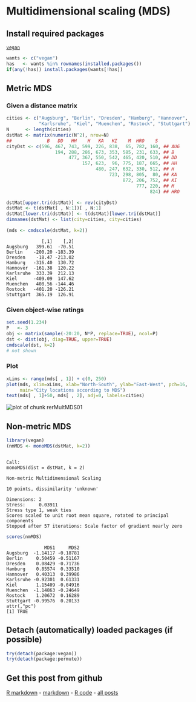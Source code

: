 Multidimensional scaling (MDS)
=========================

Install required packages
-------------------------

[`vegan`](http://cran.r-project.org/package=vegan)


```r
wants <- c("vegan")
has   <- wants %in% rownames(installed.packages())
if(any(!has)) install.packages(wants[!has])
```


Metric MDS
-------------------------

### Given a distance matrix


```r
cities <- c("Augsburg", "Berlin", "Dresden", "Hamburg", "Hannover",
            "Karlsruhe", "Kiel", "Muenchen", "Rostock", "Stuttgart")
N      <- length(cities)
dstMat <- matrix(numeric(N^2), nrow=N)
##             B   DD   HH    H   KA   KI    M  HRO    S
cityDst <- c(596, 467, 743, 599, 226, 838,  65, 782, 160, ## AUG
                  194, 288, 286, 673, 353, 585, 231, 633, ## B
                       477, 367, 550, 542, 465, 420, 510, ## DD
                            157, 623,  96, 775, 187, 665, ## HH
                                 480, 247, 632, 330, 512, ## H
                                      723, 298, 805,  80, ## KA
                                           872, 206, 752, ## KI
                                                777, 220, ## M
                                                     824) ## HRO

dstMat[upper.tri(dstMat)] <- rev(cityDst)
dstMat <- t(dstMat[ , N:1])[ , N:1]
dstMat[lower.tri(dstMat)] <- t(dstMat)[lower.tri(dstMat)]
dimnames(dstMat) <- list(city=cities, city=cities)
```



```r
(mds <- cmdscale(dstMat, k=2))
```

```
             [,1]    [,2]
Augsburg   399.61  -70.51
Berlin    -200.20 -183.39
Dresden    -18.47 -213.02
Hamburg   -316.40  130.72
Hannover  -161.38  120.22
Karlsruhe  333.39  212.13
Kiel      -409.09  147.62
Muenchen   408.56 -144.46
Rostock   -401.20 -126.21
Stuttgart  365.19  126.91
```


### Given object-wise ratings


```r
set.seed(1.234)
P   <- 3
obj <- matrix(sample(-20:20, N*P, replace=TRUE), ncol=P)
dst <- dist(obj, diag=TRUE, upper=TRUE)
cmdscale(dst, k=2)
# not shown
```


### Plot


```r
xLims <- range(mds[ , 1]) + c(0, 250)
plot(mds, xlim=xLims, xlab="North-South", ylab="East-West", pch=16,
     main="City locations according to MDS")
text(mds[ , 1]+50, mds[ , 2], adj=0, labels=cities)
```

![plot of chunk rerMultMDS01](figure/rerMultMDS01.png) 


Non-metric MDS
-------------------------


```r
library(vegan)
(nmMDS <- monoMDS(dstMat, k=2))
```

```

Call:
monoMDS(dist = dstMat, k = 2) 

Non-metric Multidimensional Scaling

10 points, dissimilarity 'unknown'

Dimensions: 2 
Stress:     0.03911 
Stress type 1, weak ties
Scores scaled to unit root mean square, rotated to principal components
Stopped after 57 iterations: Scale factor of gradient nearly zero
```

```r
scores(nmMDS)
```

```
              MDS1     MDS2
Augsburg  -1.14117 -0.18781
Berlin     0.50459 -0.51167
Dresden    0.08429 -0.71736
Hamburg    0.85574  0.33510
Hannover   0.40313  0.39986
Karlsruhe -0.92301  0.61331
Kiel       1.15409 -0.04916
Muenchen  -1.14863 -0.24649
Rostock    1.20672  0.16289
Stuttgart -0.99576  0.20133
attr(,"pc")
[1] TRUE
```


Detach (automatically) loaded packages (if possible)
-------------------------


```r
try(detach(package:vegan))
try(detach(package:permute))
```


Get this post from github
----------------------------------------------

[R markdown](https://github.com/dwoll/RExRepos/raw/master/Rmd/multMDS.Rmd) - [markdown](https://github.com/dwoll/RExRepos/raw/master/md/multMDS.md) - [R code](https://github.com/dwoll/RExRepos/raw/master/R/multMDS.R) - [all posts](https://github.com/dwoll/RExRepos)
